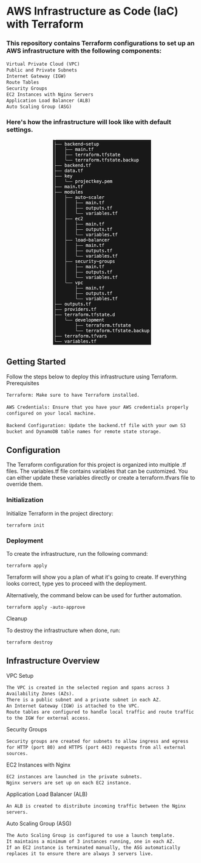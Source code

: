 # AWS Infrastructure as Code (IaC) with Terraform

### This repository contains Terraform configurations to set up an AWS infrastructure with the following components:
```
Virtual Private Cloud (VPC)
Public and Private Subnets
Internet Gateway (IGW)
Route Tables
Security Groups
EC2 Instances with Nginx Servers
Application Load Balancer (ALB)
Auto Scaling Group (ASG)
```

### Here's how the infrastructure will look like with default settings.
<div style="text-align:center">
  <img src="media/setup-tree.jpg" alt="Alt Text">
</div>


## Getting Started
Follow the steps below to deploy this infrastructure using Terraform.
Prerequisites
```
Terraform: Make sure to have Terraform installed.

AWS Credentials: Ensure that you have your AWS credentials properly configured on your local machine.

Backend Configuration: Update the backend.tf file with your own S3 bucket and DynamoDB table names for remote state storage.
```
## Configuration

The Terraform configuration for this project is organized into multiple .tf files. The variables.tf file contains variables that can be customized. You can either update these variables directly or create a terraform.tfvars file to override them.

### Initialization

Initialize Terraform in the project directory:
```
terraform init
```
### Deployment

To create the infrastructure, run the following command:
```
terraform apply
```

Terraform will show you a plan of what it's going to create. If everything looks correct, type yes to proceed with the deployment.

Alternatively, the command below can be used for further automation.

```
terraform apply -auto-approve
```

Cleanup

To destroy the infrastructure when done, run:
```
terraform destroy
```

## Infrastructure Overview
VPC Setup

    The VPC is created in the selected region and spans across 3 Availability Zones (AZs).
    There is a public subnet and a private subnet in each AZ.
    An Internet Gateway (IGW) is attached to the VPC.
    Route tables are configured to handle local traffic and route traffic to the IGW for external access.

Security Groups

    Security groups are created for subnets to allow ingress and egress for HTTP (port 80) and HTTPS (port 443) requests from all external sources.

EC2 Instances with Nginx

    EC2 instances are launched in the private subnets.
    Nginx servers are set up on each EC2 instance.

Application Load Balancer (ALB)

    An ALB is created to distribute incoming traffic between the Nginx servers.

Auto Scaling Group (ASG)

    The Auto Scaling Group is configured to use a launch template.
    It maintains a minimum of 3 instances running, one in each AZ.
    If an EC2 instance is terminated manually, the ASG automatically replaces it to ensure there are always 3 servers live.
